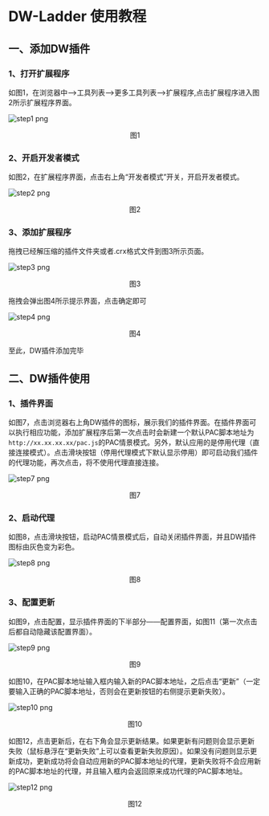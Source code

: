 # DW-Ladder 使用教程
## 一、添加DW插件
### 1、打开扩展程序

如图1，在浏览器中-->工具列表-->更多工具列表-->扩展程序,点击扩展程序进入图2所示扩展程序界面。

![step1 png](img/Tutorial/step1.png)

<p align="center">图1</p>

### 2、开启开发者模式

如图2，在扩展程序界面，点击右上角“开发者模式”开关，开启开发者模式。

![step2 png](img/Tutorial/step2.png)

<p align="center">图2</p>

### 3、添加扩展程序

拖拽已经解压缩的插件文件夹或者.crx格式文件到图3所示页面。

![step3 png](img/Tutorial/step3.png)

<p align="center">图3</p>

拖拽会弹出图4所示提示界面，点击确定即可

![step4 png](img/Tutorial/step4.png)

<p align="center">图4</p>

至此，DW插件添加完毕

## 二、DW插件使用
### 1、插件界面

如图7，点击浏览器右上角DW插件的图标，展示我们的插件界面。在插件界面可以执行相应功能，添加扩展程序后第一次点击时会新建一个默认PAC脚本地址为`http://xx.xx.xx.xx/pac.js`的PAC情景模式。另外，默认应用的是停用代理（直接连接模式）。点击滑块按钮（停用代理模式下默认显示停用）即可启动我们插件的代理功能，再次点击，将不使用代理直接连接。

![step7 png](img/Tutorial/step7.png)

<p align="center">图7</p>

### 2、启动代理

如图8，点击滑块按钮，启动PAC情景模式后，自动关闭插件界面，并且DW插件图标由灰色变为彩色。

![step8 png](img/Tutorial/step8.png)

<p align="center">图8</p>

### 3、配置更新

如图9，点击配置，显示插件界面的下半部分——配置界面，如图11（第一次点击后都自动隐藏该配置界面）。

![step9 png](img/Tutorial/step9.png)

<p align="center">图9</p>

如图10，在PAC脚本地址输入框内输入新的PAC脚本地址，之后点击“更新”（一定要输入正确的PAC脚本地址，否则会在更新按钮的右侧提示更新失败）。

![step10 png](img/Tutorial/step10.png)

<p align="center">图10</p>

如图12，点击更新后，在右下角会显示更新结果。如果更新有问题则会显示更新失败（鼠标悬浮在“更新失败”上可以查看更新失败原因）。如果没有问题则显示更新成功，更新成功将会自动应用新的PAC脚本地址的代理，更新失败将不会应用新的PAC脚本地址的代理，并且输入框内会返回原来成功代理的PAC脚本地址。

![step12 png](img/Tutorial/step12.png)

<p align="center">图12</p>